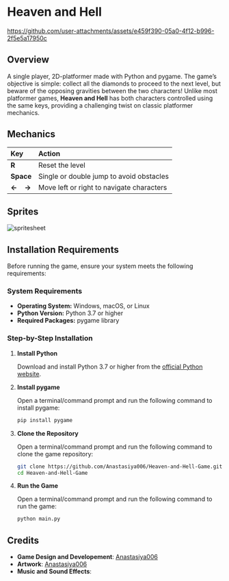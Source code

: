 # Heaven and Hell
https://github.com/user-attachments/assets/e459f390-05a0-4f12-b996-2f5e5a17950c

## Overview
A single player, 2D-platformer made with Python and pygame. The game’s objective is simple: collect all the diamonds to proceed to the next level, but beware of the opposing gravities between the two characters! Unlike most platformer games, **Heaven and Hell** has both characters controlled using the same keys, providing a challenging twist on classic platformer mechanics.

## Mechanics
 Key           | Action                                      |
|:-------------|:--------------------------------------------|
| **R**        | Reset the level                             |
| **Space**    | Single or double jump to avoid obstacles    |
| **←&nbsp;&nbsp;&nbsp;&nbsp;→**   | Move left or right to navigate characters   |

## Sprites
![spritesheet](https://github.com/user-attachments/assets/62f0f523-67ab-4608-86d0-fda740ec5af0)

## Installation Requirements

Before running the game, ensure your system meets the following requirements:

### System Requirements
- **Operating System:** Windows, macOS, or Linux
- **Python Version:** Python 3.7 or higher
- **Required Packages:** pygame library

### Step-by-Step Installation

1. **Install Python**
   
   Download and install Python 3.7 or higher from the [official Python website](https://www.python.org/downloads/).
   
2. **Install pygame**
   
   Open a terminal/command prompt and run the following command to install pygame:
   ```bash
   pip install pygame
   
3. **Clone the Repository**
   
   Open a terminal/command prompt and run the following command to clone the game repository:  
   ```bash
   git clone https://github.com/Anastasiya006/Heaven-and-Hell-Game.git
   cd Heaven-and-Hell-Game
   
4. **Run the Game**
   
   Open a terminal/command prompt and run the following command to run the game:
   ```bash
   python main.py  

## Credits
- **Game Design and Developement**: [Anastasiya006](https://github.com/Anastasiya006)
- **Artwork**: [Anastasiya006](https://github.com/Anastasiya006)
- **Music and Sound Effects**: 
